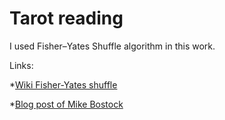 # Tarot reading

I used Fisher–Yates Shuffle algorithm in this work.

Links:

*[Wiki Fisher-Yates shuffle](https://en.wikipedia.org/wiki/Fisher%E2%80%93Yates_shuffle)


*[Blog post of Mike Bostock](https://bost.ocks.org/mike/shuffle/)
